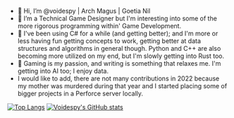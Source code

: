 - 👋 Hi, I’m @voidespy | Arch Magus | Goetia Nil
- 👀 I’m a Technical Game Designer but I'm interesting into some of the more rigorous programming within' Game Development.
- 🌱 I've been using C# for a while (and getting better); and I'm more or less having fun getting concepts to work, getting better at data structures and algorithms in general though. Python and C++ are also becoming more utilized on my end, but I'm slowly getting into Rust too.
- 💞️ Gaming is my passion, and writing is something that relaxes me. I'm getting into AI too; I enjoy data.
- I would like to add, there are not many contributions in 2022 because my mother was murdered during that year and I started placing some of bigger projects in a Perforce server locally.

[![Top Langs](https://github-readme-stats.vercel.app/api/top-langs/?username=voidespy&langs_count=8&theme=midnight-purple&layout=compact)](https://github.com/voidespy/github-readme-stats) [![Voidespy's GitHub stats](https://github-readme-stats.vercel.app/api?username=voidespy&count_private=true&show_icons=true&theme=midnight-purple)](https://github.com/voidespy/github-readme-stats)

<!---
voidespy/voidespy is a ✨ special ✨ repository because its `README.md` (this file) appears on your GitHub profile.
You can click the Preview link to take a look at your changes.
--->
